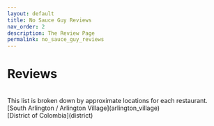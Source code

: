 ```yaml
---
layout: default
title: No Sauce Guy Reviews
nav_order: 2
description: The Review Page
permalink: no_sauce_guy_reviews
---
```

# Reviews

<br>
This list is broken down by approximate locations for each restaurant.
<br>
[South Arlington / Arlington Village](arlington_village)
<br>
[District of Colombia](district)